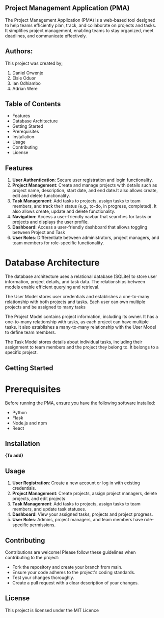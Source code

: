 ## Project Management Application (PMA)
The Project Management Application (PMA) is a web-based tool designed to help teams efficiently plan, track, and collaborate on projects and tasks. It simplifies project management, enabling teams to stay organized, meet deadlines, and communicate effectively.

## Authors:
This project was created by;
  1. Daniel Orwenjo
  2. Elsie Oduor
  3. Ian Odhiambo
  4. Adrian Were

## Table of Contents
- Features
- Database Architecture
- Getting Started
- Prerequisites
- Installation
- Usage
- Contributing
- License

## Features
1. **User Authentication**: Secure user registration and login functionality.
2. **Project Management**: Create and manage projects with details such as project name, description, start date, and end date.It also allows create, edit and delete functionality.
3. **Task Management**: Add tasks to projects, assign tasks to team members, and track their status (e.g., to-do, in progress, completed). It also allows create, update and delete functionality.
4. **Navigation**: Access a user-friendly navbar that searches for  tasks or projects and displays the user profile.
5. **Dashboard**: Access a user-friendly dashboard that allows toggling between Project and Task
6. **User Roles**: Differentiate between administrators, project managers, and team members for role-specific functionality.

# Database Architecture
The database architecture uses a relational database (SQLite) to store user information, project details, and task data. The relationships between models enable efficient querying and retrieval.

The User Model stores user credentials and establishes a one-to-many relationship with both projects and tasks. Each user can own multiple projects and be assigned to many tasks

The Project Model contains project information, including its owner. It has a one-to-many relationship with tasks, as each project can have multiple tasks. It also establishes a many-to-many relationship with the User Model to define team members.

The Task Model stores details about individual tasks, including their assignment to team members and the project they belong to. It belongs to a specific project.

## Getting Started
# Prerequisites
Before running the PMA, ensure you have the following software installed:
  - Python
  - Flask
  - Node.js and npm
  - React

## Installation
**{To add}**

## Usage
1. **User Registration**: Create a new account or log in with existing credentials.
2. **Project Management**: Create projects, assign project managers, delete projects, and edit projects
3. **Task Management**: Add tasks to projects, assign tasks to team members, and update task statuses.
4. **Dashboard**: View your assigned tasks, projects and project progress.
5. **User Roles**: Admins, project managers, and team members have role-specific permissions.

## Contributing
Contributions are welcome! Please follow these guidelines when contributing to the project:

- Fork the repository and create your branch from main.
- Ensure your code adheres to the project's coding standards.
- Test your changes thoroughly.
- Create a pull request with a clear description of your changes.

## License
This project is licensed under the MIT Licence